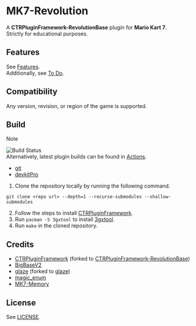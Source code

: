 # MK7-Revolution
A **CTRPluginFramework-RevolutionBase** plugin for **Mario Kart 7**.\
Strictly for educational purposes.

## Features
See [Features](../../../issues/2).\
Additionally, see [To Do](../../../issues/1).

## Compatibility
Any version, revision, or region of the game is supported.

## Build
> [!NOTE]
> ![Build Status](../../../actions/workflows/makefile.yml/badge.svg)\
> Alternatively, latest plugin builds can be found in [Actions](../../../actions).

- [git](https://git-scm.com/downloads)
- [devkitPro](https://devkitpro.org/wiki/Getting_Started)

1. Clone the repository locally by running the following command.
```
git clone <repo url> --depth=1 --recurse-submodules --shallow-submodules
```
2. Follow the steps to install [CTRPluginFramework](https://gitlab.com/thepixellizeross/ctrpluginframework).
3. Run `pacman -S 3gxtool` to install [3gxtool](https://gitlab.com/thepixellizeross/3gxtool).
4. Run `make` in the cloned repository.

## Credits
- [CTRPluginFramework](https://github.com/PabloMK7/CTRPluginFramework-BlankTemplate) (forked to [CTRPluginFramework-RevolutionBase](https://github.com/Anto726/CTRPluginFramework-RevolutionBase))
- [BigBaseV2](https://github.com/Pocakking/BigBaseV2)
- [glaze](https://github.com/stephenberry/glaze) (forked to [glaze](https://github.com/Anto726/glaze))
- [magic_enum](https://github.com/Neargye/magic_enum)
- [MK7-Memory](https://github.com/Anto726/MK7-Memory)

## License
See [LICENSE](LICENSE).

